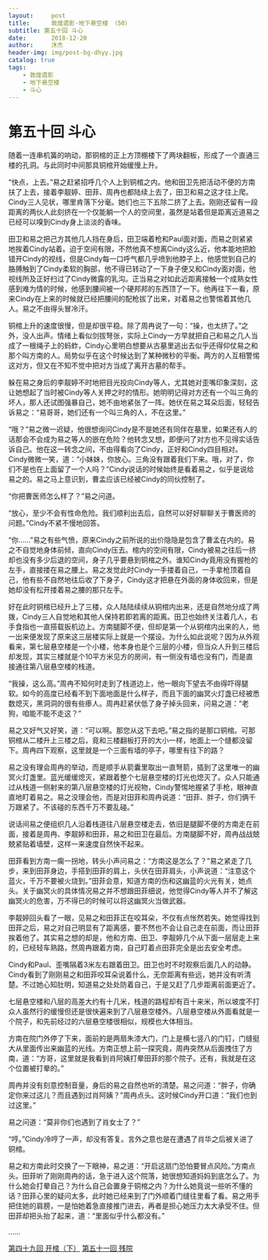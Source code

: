 ```yaml
---
layout:     post
title:      敦煌遗影·地下悬空楼 （50）
subtitle: 第五十回 斗心
date:       2018-12-20
author:     沐杰
header-img: img/post-bg-dhyy.jpg
catalog: true
tags:
    - 敦煌遗影
    - 地下悬空楼
    - 斗心
---
```

# 第五十回 斗心

随着一连串机簧的响动，那铜棺的正上方顶棚楼下了两块翻板，形成了一个直通三楼的孔洞。与此同时中间那具铜棺开始缓慢上升。

“快点，上去。”易之赶紧招呼几个人上到铜棺之内。他和田卫先把活动不便的方南扶了上去，接着李靓婷、田菲、周冉也都陆续上去了，田卫和易之这才往上爬。Cindy三人见状，哪里肯落下分毫。她们也三下五除二挤了上去。刚刚还留有一段距离的两伙人此刻挤在一个仅能躺一个人的空间里，虽然是站着但是距离近道易之已经可以嗅到Cindy身上淡淡的香味。

田卫和易之把己方其他几人挡在身后，田卫端着枪和Paul面对面，而易之则紧紧地挨着Cindy站着。迫于空间有限，不然他真不想离Cindy这么近，他本能地把脸错开Cindy的视线，但是Cindy每一口呼气都几乎喷到他脖子上，他感觉到自己的胳膊触到了Cindy柔软的胸部，他不得已转动了一下身子便又和Cindy面对面，他视线所及正好扫过了Cindy微露的乳沟。正当易之对如此近距离接触一个成熟女性感到难为情的时候，他感到腰间被一个硬邦邦的东西顶了一下。他再往下一看，原来Cindy在上来的时候就已经把腰间的配枪拔了出来，对着易之也警惕着其他几人。易之不由得头冒冷汗。

铜棺上升的速度很慢，但是却很平稳。除了周冉说了一句：“操，也太挤了。”之外，没人出声。情绪上看似剑拔弩张，实际上Cindy一方早就把自己和易之几人当成了一根绳子上的蚂蚱，Cindy心里明白想要从古墓里逃出去似乎还得仰仗易之和那个叫方南的人。局势似乎在这个时候达到了某种微秒的平衡。两方的人互相警惕这对方，但又在不知不觉中把对方当成了离开古墓的帮手。

躲在易之身后的李靓婷不时地把目光投向Cindy等人，尤其她对歪嘴印象深刻，这让她想起了当时被Cindy等人关押之时的情形。她明明记得对方还有一个叫三角的坏人，那人还试图强暴自己，她不由地紧张了一阵。她伏在易之耳朵后面，轻轻告诉易之：“易哥哥，她们还有一个叫三角的人，不在这里。”

“哦？”易之微一迟疑，他很想询问Cindy是不是她还有同伴在墓里，如果还有人的话那会不会成为易之等人的嵌在危险？他转念又想，即便问了对方也不见得实话告诉自己。他在这一转念之间，不由得看向了Cindy，正好和Cindy四目相对。Cindy微微一笑，道：“小妹妹，你放心。三角没有跟着我们下来。哦，对了，你们不是也在上面留了一个人吗？”Cindy说话的时候始终是看着易之，似乎是说给易之的。易之马上意识到，曹孟应该已经被Cindy的同伙控制了。

“你把曹医师怎么样了？”易之问道。

“放心，至少不会有性命危险。我们顺利出去后，自然可以好好聊聊关于曹医师的问题。”Cindy不紧不慢地回答。

“你……”易之有些气愤，原来Cindy之前所说的出价隐隐是包含了曹孟在内的。易之不自觉地身体前倾，直向Cindy压去。棺内的空间有限，Cindy被易之往后一挤却也没有多少后退的空间，身子几乎要悬到铜棺之外。谁知Cindy竟用没有握枪的左手，直接搂在易之腰上。易之发觉此时Cindy一手搂着自己，一手拿枪顶着自己，他有些不自然地往后收了下身子，Cindy这才把悬在外面的身体收回来，但是她却没有松开搂着易之腰的那只左手。

好在此时铜棺已经升上了三楼，众人陆陆续续从铜棺内出来，还是自然地分成了两拨，Cindy三人自觉地和其他人保持若即若离的距离。田卫也始终关注着几人，右手食指也一直搭载扳机边上。方南腿脚不便，但却是第一个从铜棺内出来的人，他一出来便发现了原来这三层楼实际上就是一个摆设。为什么如此说呢？因为从外观看来，第七层悬空楼是一个小楼，他本身也是个三层的小楼，但当众人升到三楼后却发现，其实三楼就是个10平方米见方的房间，有一侧没有墙也没有门，而是直接通往第八层悬空楼的栈道。

“我操，这么高。”周冉不知何时走到了栈道边上，他一眼向下望去不由得吓得腿软。如今的高度已经看不到下面地面是什么样子，而且下面的幽冥火灯盏已经被悉数熄灭，黑洞洞的很有些瘆人。周冉赶紧伏低了身子掉头回来，问易之道：“老狗，咱能不能不走这？”

易之又好气又好笑，道：“可以啊。那您从这下去吧。”易之指的是那口铜棺。可那铜棺从二楼升上三楼之后，竟和三楼翻板打开的大小一样，地面上一个缝都没留下。周冉四下观察，这里就是一个三面有墙的亭子，哪里有往下的路？

易之没有理会周冉的举动，而是顺手从箭囊里取出一直弩箭，插到了这里唯一的幽冥火灯盏里。蓝光缓缓熄灭，紧跟着整个七层悬空楼的灯光也熄灭了。众人只能通过从栈道一侧射来的第八层悬空楼的灯光视物，Cindy警惕地握紧了手枪，眼神直直地盯着易之。易之没理会他，而是对田菲和周冉说道：“田菲、胖子，你们俩千万跟紧了。不该碰的东西千万不要乱碰。”

说话间易之便组织几人沿着栈道往八层悬空楼走去，依旧是腿脚不便的方南走在前面，接着是周冉、李靓婷和田菲，易之和田卫在最后。方南腿脚不好，周冉战战兢兢紧贴着墙壁，这样一来速度自然快不起来。

田菲看到方南一瘸一拐地，转头小声问易之：“方南这是怎么了？”易之紧走了几步，来到田菲身边，手搭到田菲的肩上，头伏在田菲肩头，小声说道：“注意这个蓝火，千万不要被火烧到。”田菲会意，知道方南的伤和这幽蓝的火光有关，她点头。关于幽冥火的具体情况易之并不想跟田菲细说，他觉得Cindy等人并不了解这幽冥火的危害，万不得已的时候可以将这幽冥火当做武器。

李靓婷回头看了一眼，见易之和田菲正在咬耳朵，不仅有点怅然若失。她觉得找到田菲之后，易之对自己明显有了距离感，要不然也不会让自己走在前面，而让田菲挨着他了。其实易之想的却是，他和方南、田卫、李靓婷几个从下面一层层走上来的，已经轻车熟路，然周冉跟着方南，自己盯着点田菲完全是出去安全考虑。

Cindy和Paul、歪嘴隔着3米左右跟着田卫。田卫也时不时观察后面几人的动静。Cindy看到了刚刚易之和田菲咬耳朵说着什么，无奈距离有些远，她并没有听清楚。不过她心知肚明，知道易之处处防着自己，于是又赶了几步距离前面更近了。

七层悬空楼和八层的高差大约有十几米，栈道的路程却有百十来米，所以坡度不打众人虽然行的缓慢但还是很快遍来到了八层悬空楼外。八层悬空楼从外面看就是一个院子，和先前经过的六层悬空楼很相似，规模也大体相当。

方南在院门外停了下来，面前的是两扇朱漆大门，门上是横七竖八的门钉，门缝挺大从里面传出来幽蓝的光线。方南正想上前一探究竟，周冉突然从后面拽住了方南，道：“方哥，这里就是我看到肖阿姨打晕田菲的那个院子。还有，我就是在这个位置被打晕的。”

周冉并没有刻意控制音量，身后的易之自然也听的清楚。易之问道：“胖子，你确定你来过这儿？而且遇到过肖阿姨？”周冉点头。这时候Cindy开口道：“我们也到过这里。”

易之问道：“莫非你们也遇到了肖女士了？”

“哼。”Cindy冷哼了一声，却没有答复。言外之意也是在遭遇了肖华之后被关进了铜棺。

易之和方南此时交换了一下眼神，易之道：“开启这扇门恐怕要冒点风险。”方南点头。田菲听了刚刚周冉的话，急于进入这个院落，她很想知道妈妈到底怎么了。为什么她会打晕自己？为什么自己会置身于铜棺之内？为什么她竟说一些听不懂的话？田菲心里的疑问太多，此时她已经来到了门外顺着门缝往里看了看。易之用手把住她的肩膀，一是怕她着急直接推门进去，再者是担心她压力太大承受不住。但田菲却把头抬了起来，道：“里面似乎什么都没有。”

……

[第四十九回 开棺（下）](http://www.jianshu.com/p/336f926e622c)
[第五十一回 残院](http://www.jianshu.com/p/78a9d7d5712f)
